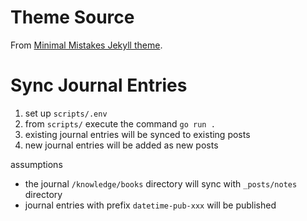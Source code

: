 # Theme Source

From [Minimal Mistakes Jekyll theme](https://github.com/mmistakes/minimal-mistakes).

# Sync Journal Entries

1. set up `scripts/.env`
2. from `scripts/` execute the command `go run .`
3. existing journal entries will be synced to existing posts
4. new journal entries will be added as new posts

assumptions
- the journal `/knowledge/books` directory will sync with `_posts/notes` directory
- journal entries with prefix `datetime-pub-xxx` will be published
